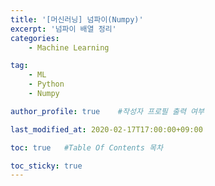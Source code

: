 ```yaml
---
title: '[머신러닝] 넘파이(Numpy)' 
excerpt: '넘파이 배열 정리'
categories:
    - Machine Learning

tag:
    - ML
    - Python
    - Numpy

author_profile: true    #작성자 프로필 출력 여부

last_modified_at: 2020-02-17T17:00:00+09:00

toc: true   #Table Of Contents 목차 

toc_sticky: true
---
```

